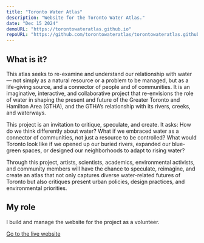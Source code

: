 ```yaml
---
title: "Toronto Water Atlas"
description: "Website for the Toronto Water Atlas."
date: "Dec 15 2024"
demoURL: "https://torontowateratlas.github.io"
repoURL: "https://github.com/torontowateratlas/torontowateratlas.github.io"
---
```


## What is it?
This atlas seeks to re-examine and understand our relationship with water — not simply as a natural resource or a problem to be managed, but as a life-giving source, and a connector of people and of communities.
It is an imaginative, interactive, and collaborative project that re-envisions the role of water in shaping the present and future of the Greater Toronto and Hamilton Area (GTHA), and the GTHA’s relationship with its rivers, creeks, and waterways.

This project is an invitation to critique, speculate, and create.
It asks: How do we think differently about water?
What if we embraced water as a connector of communities, not just a resource to be controlled?
What would Toronto look like if we opened up our buried rivers, expanded our blue-green spaces, or designed our neighborhoods to adapt to rising water?

Through this project, artists, scientists, academics, environmental activists, and community members will have the chance to speculate, reimagine, and create an atlas that not only captures diverse water-related futures of Toronto but also critiques present urban policies, design practices, and environmental priorities.

## My role
I build and manage the website for the project as a volunteer.

<a href="https://torontowateratlas.github.io" target="_blank">Go to the live website</a>